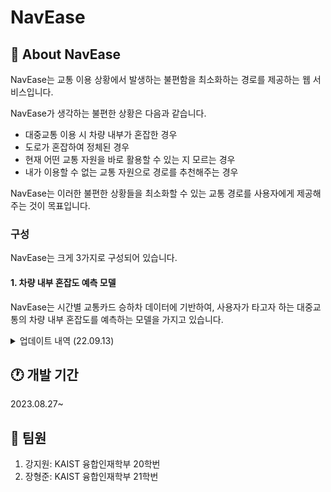 # NavEase
## 🚌 About NavEase
NavEase는 교통 이용 상황에서 발생하는 불편함을 최소화하는 경로를 제공하는 웹 서비스입니다.

NavEase가 생각하는 불편한 상황은 다음과 같습니다.
- 대중교통 이용 시 차량 내부가 혼잡한 경우
- 도로가 혼잡하여 정체된 경우
- 현재 어떤 교통 자원을 바로 활용할 수 있는 지 모르는 경우
- 내가 이용할 수 없는 교통 자원으로 경로를 추천해주는 경우

NavEase는 이러한 불편한 상황들을 최소화할 수 있는 교통 경로를 사용자에게 제공해주는 것이 목표입니다.

### 구성
NavEase는 크게 3가지로 구성되어 있습니다.
#### 1. 차량 내부 혼잡도 예측 모델
NavEase는 시간별 교통카드 승하차 데이터에 기반하여, 사용자가 타고자 하는 대중교통의 차량 내부 혼잡도를 예측하는 모델을 가지고 있습니다.
<details>
  <summary>업데이트 내역 (22.09.13)</summary>

```ruby
   - 대전광역시 121번 노선에 대하여 차량 내부 혼잡도 예측이 가능한 ARIMA 모델 완성
```

</details>


## 🕐 개발 기간
2023.08.27~

## 👬 팀원
1. 강지원: KAIST 융합인재학부 20학번
2. 장형준: KAIST 융합인재학부 21학번



